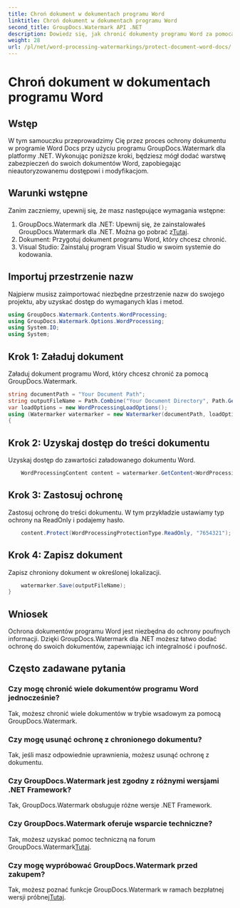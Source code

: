 ```yaml
---
title: Chroń dokument w dokumentach programu Word
linktitle: Chroń dokument w dokumentach programu Word
second_title: GroupDocs.Watermark API .NET
description: Dowiedz się, jak chronić dokumenty programu Word za pomocą programu GroupDocs.Watermark dla platformy .NET. Postępuj zgodnie z naszym samouczkiem krok po kroku, aby bez wysiłku zwiększyć bezpieczeństwo swoich dokumentów.
weight: 28
url: /pl/net/word-processing-watermarkings/protect-document-word-docs/
---
```


# Chroń dokument w dokumentach programu Word

## Wstęp
W tym samouczku przeprowadzimy Cię przez proces ochrony dokumentu w programie Word Docs przy użyciu programu GroupDocs.Watermark dla platformy .NET. Wykonując poniższe kroki, będziesz mógł dodać warstwę zabezpieczeń do swoich dokumentów Word, zapobiegając nieautoryzowanemu dostępowi i modyfikacjom.
## Warunki wstępne
Zanim zaczniemy, upewnij się, że masz następujące wymagania wstępne:
1.  GroupDocs.Watermark dla .NET: Upewnij się, że zainstalowałeś GroupDocs.Watermark dla .NET. Można go pobrać z[Tutaj](https://releases.groupdocs.com/Watermark/net/).
2. Dokument: Przygotuj dokument programu Word, który chcesz chronić.
3. Visual Studio: Zainstaluj program Visual Studio w swoim systemie do kodowania.

## Importuj przestrzenie nazw
Najpierw musisz zaimportować niezbędne przestrzenie nazw do swojego projektu, aby uzyskać dostęp do wymaganych klas i metod.
```csharp
using GroupDocs.Watermark.Contents.WordProcessing;
using GroupDocs.Watermark.Options.WordProcessing;
using System.IO;
using System;
```
## Krok 1: Załaduj dokument
Załaduj dokument programu Word, który chcesz chronić za pomocą GroupDocs.Watermark.
```csharp
string documentPath = "Your Document Path";
string outputFileName = Path.Combine("Your Document Directory", Path.GetFileName(documentPath));
var loadOptions = new WordProcessingLoadOptions();
using (Watermarker watermarker = new Watermarker(documentPath, loadOptions))
{
```
## Krok 2: Uzyskaj dostęp do treści dokumentu
Uzyskaj dostęp do zawartości załadowanego dokumentu Word.
```csharp
    WordProcessingContent content = watermarker.GetContent<WordProcessingContent>();
```
## Krok 3: Zastosuj ochronę
Zastosuj ochronę do treści dokumentu. W tym przykładzie ustawiamy typ ochrony na ReadOnly i podajemy hasło.
```csharp
    content.Protect(WordProcessingProtectionType.ReadOnly, "7654321");
```
## Krok 4: Zapisz dokument
Zapisz chroniony dokument w określonej lokalizacji.
```csharp
    watermarker.Save(outputFileName);
}
```

## Wniosek
Ochrona dokumentów programu Word jest niezbędna do ochrony poufnych informacji. Dzięki GroupDocs.Watermark dla .NET możesz łatwo dodać ochronę do swoich dokumentów, zapewniając ich integralność i poufność.
## Często zadawane pytania
### Czy mogę chronić wiele dokumentów programu Word jednocześnie?
Tak, możesz chronić wiele dokumentów w trybie wsadowym za pomocą GroupDocs.Watermark.
### Czy mogę usunąć ochronę z chronionego dokumentu?
Tak, jeśli masz odpowiednie uprawnienia, możesz usunąć ochronę z dokumentu.
### Czy GroupDocs.Watermark jest zgodny z różnymi wersjami .NET Framework?
Tak, GroupDocs.Watermark obsługuje różne wersje .NET Framework.
### Czy GroupDocs.Watermark oferuje wsparcie techniczne?
 Tak, możesz uzyskać pomoc techniczną na forum GroupDocs.Watermark[Tutaj](https://forum.groupdocs.com/c/watermark/19).
### Czy mogę wypróbować GroupDocs.Watermark przed zakupem?
 Tak, możesz poznać funkcje GroupDocs.Watermark w ramach bezpłatnej wersji próbnej[Tutaj](https://releases.groupdocs.com/).